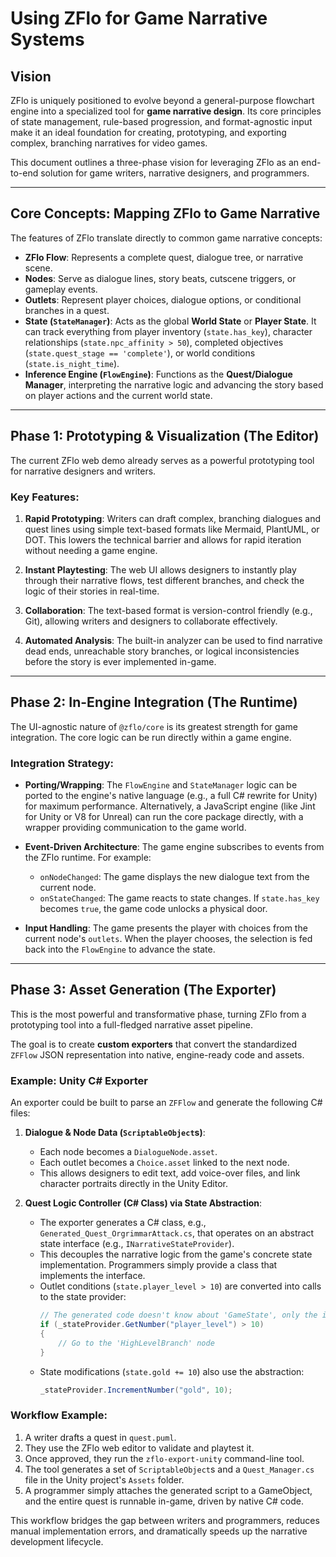 # Using ZFlo for Game Narrative Systems

## Vision

ZFlo is uniquely positioned to evolve beyond a general-purpose flowchart engine into a specialized tool for **game narrative design**. Its core principles of state management, rule-based progression, and format-agnostic input make it an ideal foundation for creating, prototyping, and exporting complex, branching narratives for video games.

This document outlines a three-phase vision for leveraging ZFlo as an end-to-end solution for game writers, narrative designers, and programmers.

---

## Core Concepts: Mapping ZFlo to Game Narrative

The features of ZFlo translate directly to common game narrative concepts:

- **ZFlo Flow**: Represents a complete quest, dialogue tree, or narrative scene.
- **Nodes**: Serve as dialogue lines, story beats, cutscene triggers, or gameplay events.
- **Outlets**: Represent player choices, dialogue options, or conditional branches in a quest.
- **State (`StateManager`)**: Acts as the global **World State** or **Player State**. It can track everything from player inventory (`state.has_key`), character relationships (`state.npc_affinity > 50`), completed objectives (`state.quest_stage == 'complete'`), or world conditions (`state.is_night_time`).
- **Inference Engine (`FlowEngine`)**: Functions as the **Quest/Dialogue Manager**, interpreting the narrative logic and advancing the story based on player actions and the current world state.

---

## Phase 1: Prototyping & Visualization (The Editor)

The current ZFlo web demo already serves as a powerful prototyping tool for narrative designers and writers.

### Key Features:

1.  **Rapid Prototyping**: Writers can draft complex, branching dialogues and quest lines using simple text-based formats like Mermaid, PlantUML, or DOT. This lowers the technical barrier and allows for rapid iteration without needing a game engine.

2.  **Instant Playtesting**: The web UI allows designers to instantly play through their narrative flows, test different branches, and check the logic of their stories in real-time.

3.  **Collaboration**: The text-based format is version-control friendly (e.g., Git), allowing writers and designers to collaborate effectively.

4.  **Automated Analysis**: The built-in analyzer can be used to find narrative dead ends, unreachable story branches, or logical inconsistencies before the story is ever implemented in-game.

---

## Phase 2: In-Engine Integration (The Runtime)

The UI-agnostic nature of `@zflo/core` is its greatest strength for game integration. The core logic can be run directly within a game engine.

### Integration Strategy:

- **Porting/Wrapping**: The `FlowEngine` and `StateManager` logic can be ported to the engine's native language (e.g., a full C# rewrite for Unity) for maximum performance. Alternatively, a JavaScript engine (like Jint for Unity or V8 for Unreal) can run the core package directly, with a wrapper providing communication to the game world.

- **Event-Driven Architecture**: The game engine subscribes to events from the ZFlo runtime. For example:
  - `onNodeChanged`: The game displays the new dialogue text from the current node.
  - `onStateChanged`: The game reacts to state changes. If `state.has_key` becomes `true`, the game code unlocks a physical door.

- **Input Handling**: The game presents the player with choices from the current node's `outlets`. When the player chooses, the selection is fed back into the `FlowEngine` to advance the state.

---

## Phase 3: Asset Generation (The Exporter)

This is the most powerful and transformative phase, turning ZFlo from a prototyping tool into a full-fledged narrative asset pipeline.

The goal is to create **custom exporters** that convert the standardized `ZFFlow` JSON representation into native, engine-ready code and assets.

### Example: Unity C# Exporter

An exporter could be built to parse an `ZFFlow` and generate the following C# files:

1.  **Dialogue & Node Data (`ScriptableObject`s)**:
    - Each node becomes a `DialogueNode.asset`.
    - Each outlet becomes a `Choice.asset` linked to the next node.
    - This allows designers to edit text, add voice-over files, and link character portraits directly in the Unity Editor.

2.  **Quest Logic Controller (C# Class) via State Abstraction**:
    - The exporter generates a C# class, e.g., `Generated_Quest_OrgrimmarAttack.cs`, that operates on an abstract state interface (e.g., `INarrativeStateProvider`).
    - This decouples the narrative logic from the game's concrete state implementation. Programmers simply provide a class that implements the interface.
    - Outlet conditions (`state.player_level > 10`) are converted into calls to the state provider:
      ```csharp
      // The generated code doesn't know about 'GameState', only the interface.
      if (_stateProvider.GetNumber("player_level") > 10)
      {
          // Go to the 'HighLevelBranch' node
      }
      ```
    - State modifications (`state.gold += 10`) also use the abstraction:
      ```csharp
      _stateProvider.IncrementNumber("gold", 10);
      ```

### Workflow Example:

1.  A writer drafts a quest in `quest.puml`.
2.  They use the ZFlo web editor to validate and playtest it.
3.  Once approved, they run the `zflo-export-unity` command-line tool.
4.  The tool generates a set of `ScriptableObject`s and a `Quest_Manager.cs` file in the Unity project's `Assets` folder.
5.  A programmer simply attaches the generated script to a GameObject, and the entire quest is runnable in-game, driven by native C# code.

This workflow bridges the gap between writers and programmers, reduces manual implementation errors, and dramatically speeds up the narrative development lifecycle.
